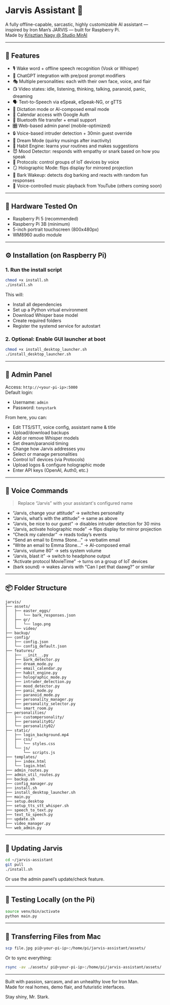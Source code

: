 # Jarvis Assistant 🧠

A fully offline-capable, sarcastic, highly customizable AI assistant — inspired by Iron Man’s JARVIS — built for Raspberry Pi.  
Made by [Krisztian Nagy @ Studio MirAI](https://studiomirai.co.uk)

---

## 🚀 Features

- 🎙️ Wake word + offline speech recognition (Vosk or Whisper)
- 🤖 ChatGPT integration with pre/post prompt modifiers
- 🎭 Multiple personalities: each with their own face, voice, and flair
- 📺 Video states: idle, listening, thinking, talking, paranoid, panic, dreaming
- 🗣️ Text-to-Speech via eSpeak, eSpeak-NG, or gTTS
- 💬 Dictation mode or AI-composed email mode
- 📅 Calendar access with Google Auth
- 📡 Bluetooth file transfer + email support
- 🎛️ Web-based admin panel (mobile-optimized)
- 🔒 Voice-based intruder detection + 30min guest override
- 🌙 Dream Mode (quirky musings after inactivity)
- 🧠 Habit Engine: learns your routines and makes suggestions
- 😈 Mood Detector: responds with empathy or snark based on how you speak
- 🎉 Protocols: control groups of IoT devices by voice
- 🪞 Holographic Mode: flips display for mirrored projection
- 🐶 Bark Wakeup: detects dog barking and reacts with random fun responses
- 🎵 Voice-controlled music playback from YouTube (others coming soon)

---

## 🧰 Hardware Tested On

- Raspberry Pi 5 (recommended)
- Raspberry Pi 3B (minimum)
- 5-inch portrait touchscreen (800x480px)
- WM8960 audio module

---

## ⚙️ Installation (on Raspberry Pi)

### 1. Run the install script

```bash
chmod +x install.sh
./install.sh
```

This will:
- Install all dependencies
- Set up a Python virtual environment
- Download Whisper base model
- Create required folders
- Register the systemd service for autostart

### 2. Optional: Enable GUI launcher at boot

```bash
chmod +x install_desktop_launcher.sh
./install_desktop_launcher.sh
```

---

## 🔧 Admin Panel

Access: `http://<your-pi-ip>:5000`  
Default login:  
- Username: `admin`  
- Password: `tonystark`

From here, you can:
- Edit TTS/STT, voice config, assistant name & title
- Upload/download backups
- Add or remove Whisper models
- Set dream/paranoid timing
- Change how Jarvis addresses you
- Select or manage personalities
- Control IoT devices (via Protocols)
- Upload logos & configure holographic mode
- Enter API keys (OpenAI, Auth0, etc.)

---

## 💬 Voice Commands

> Replace “Jarvis” with your assistant's configured name

- “Jarvis, change your attitude” → switches personality
- “Jarvis, what’s with the attitude” → same as above
- “Jarvis, be nice to our guest” → disables intruder detection for 30 mins
- “Jarvis, activate holographic mode” → flips display for mirror projection
- “Check my calendar” → reads today’s events
- “Send an email to Emma Stone…” → verbatim email
- “Write an email to Emma Stone…” → AI-composed email
- “Jarvis, volume 80” → sets system volume
- “Jarvis, blast it” → switch to headphone output
- “Activate protocol MovieTime” → turns on a group of IoT devices
- (bark sound) → wakes Jarvis with “Can I pet that daawg?” or similar

---

## 📦 Folder Structure

```
jarvis/
├── assets/
│   ├── easter_eggs/
│   │   └── bark_responses.json
│   ├── qr/
│   │   └── logo.png
│   └── video/
├── backup/
├── config/
│   ├── config.json
│   └── config_default.json
├── features/
│   ├── __init__.py
│   ├── bark_detector.py
│   ├── dream_mode.py
│   ├── email_calendar.py
│   ├── habit_engine.py
│   ├── holographic_mode.py
│   ├── intruder_detection.py
│   ├── mood_detector.py
│   ├── panic_mode.py
│   ├── paranoid_mode.py
│   ├── personality_manager.py
│   ├── personality_selector.py
│   └── smart_room.py
├── personalities/
│   ├── custompersonality/
│   ├── personality01/
│   └── personality02/
├── static/
│   ├── login_background.mp4
│   ├── css/
│   │   └── styles.css
│   └── js/
│       └── scripts.js
├── templates/
│   ├── index.html
│   └── login.html
├── admin_routes.py
├── admin_util_routes.py
├── backup.sh
├── config_manager.py
├── install.sh
├── install_desktop_launcher.sh
├── main.py
├── setup.desktop
├── setup_tts_stt_whisper.sh
├── speech_to_text.py
├── text_to_speech.py
├── update.sh
├── video_manager.py
└── web_admin.py
```

---

## 🔁 Updating Jarvis

```bash
cd ~/jarvis-assistant
git pull
./install.sh
```

Or use the admin panel’s update/check feature.

---

## 🧪 Testing Locally (on the Pi)

```bash
source venv/bin/activate
python main.py
```

---

## 📩 Transferring Files from Mac

```bash
scp file.jpg pi@<your-pi-ip>:/home/pi/jarvis-assistant/assets/
```

Or to sync everything:

```bash
rsync -av ./assets/ pi@<your-pi-ip>:/home/pi/jarvis-assistant/assets/
```

---

Built with passion, sarcasm, and an unhealthy love for Iron Man.  
Made for real homes, demo flair, and futuristic interfaces.

Stay shiny, Mr. Stark.
